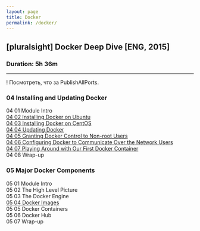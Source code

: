 ```yaml
---
layout: page
title: Docker
permalink: /docker/
---
```



## [pluralsight] Docker Deep Dive [ENG, 2015]  
### Duration: 5h 36m

___

! Посмотреть, что за PublishAllPorts.  


### 04 Installing and Updating Docker

04 01 Module Intro  
[04 02 Installing Docker on Ubuntu](/docker/installing-and-updating-docker/installing-docker-on-ubuntu/)  
[04 03 Installing Docker on CentOS](/docker/installing-and-updating-docker/installing-docker-on-centos/)  
[04 04 Updating Docker](/docker/installing-and-updating-docker/updating-docker/)  
[04 05 Granting Docker Control to Non-root Users](/docker/installing-and-updating-docker/granting-docker-control-to-non-root-users/)  
[04 06 Configuring Docker to Communicate Over the Network Users](/docker/installing-and-updating-docker/configuring-docker-to-communicate-over-the-network/)  
[04 07 Playing Around with Our First Docker Container](/docker/installing-and-updating-docker/playing-around-with-our-first-docker-dontainer/)  
04 08 Wrap-up  

### 05 Major Docker Components  

05 01 Module Intro  
05 02 The High Level Picture  
05 03 The Docker Engine  
[05 04 Docker Images](/docker/major-docker-components/docker-images/)  
05 05 Docker Containers  
05 06 Docker Hub  
05 07 Wrap-up  
